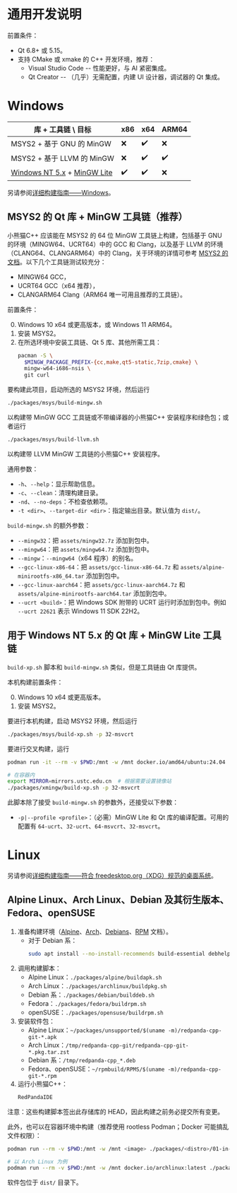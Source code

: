 ﻿# 通用开发说明

前置条件：

- Qt 6.8+ 或 5.15。
- 支持 CMake 或 xmake 的 C++ 开发环境，推荐：
  - Visual Studio Code -- 性能更好，与 AI 紧密集成。
  - Qt Creator -- （几乎）无需配置，内建 UI 设计器，调试器的 Qt 集成。

# Windows

| 库 + 工具链 \ 目标 | x86 | x64 | ARM64 |
| ------------------ | --- | --- | ----- |
| MSYS2 + 基于 GNU 的 MinGW | ❌ | ✔️ | ❌ |
| MSYS2 + 基于 LLVM 的 MinGW | ❌ | ✔️ | ✔️ |
| [Windows NT 5.x](https://github.com/redpanda-cpp/qtbase-xp) + [MinGW Lite](https://github.com/redpanda-cpp/mingw-lite) | ✔️ | ✔️ | ❌ |

另请参阅[详细构建指南——Windows](./docs/detailed-build-win-cn.md)。

## MSYS2 的 Qt 库 + MinGW 工具链（推荐）

小熊猫C++ 应该能在 MSYS2 的 64 位 MinGW 工具链上构建，包括基于 GNU 的环境（MINGW64、UCRT64）中的 GCC 和 Clang，以及基于 LLVM 的环境（CLANG64、CLANGARM64）中的 Clang，关于环境的详情可参考 [MSYS2 的文档](https://www.msys2.org/docs/environments/)。以下几个工具链测试较充分：
- MINGW64 GCC，
- UCRT64 GCC（x64 推荐），
- CLANGARM64 Clang（ARM64 唯一可用且推荐的工具链）。

前置条件：

0. Windows 10 x64 或更高版本，或 Windows 11 ARM64。
1. 安装 MSYS2。
2. 在所选环境中安装工具链、Qt 5 库、其他所需工具：
   ```bash
   pacman -S \
     $MINGW_PACKAGE_PREFIX-{cc,make,qt5-static,7zip,cmake} \
     mingw-w64-i686-nsis \
     git curl
   ```

要构建此项目，启动所选的 MSYS2 环境，然后运行
```bash
./packages/msys/build-mingw.sh
```
以构建带 MinGW GCC 工具链或不带编译器的小熊猫C++ 安装程序和绿色包；或者运行
```bash
./packages/msys/build-llvm.sh
```
以构建带 LLVM MinGW 工具链的小熊猫C++ 安装程序。

通用参数：
- `-h`、`--help`：显示帮助信息。
- `-c`、`--clean`：清理构建目录。
- `-nd`、`--no-deps`：不检查依赖项。
- `-t <dir>`、`--target-dir <dir>`：指定输出目录。默认值为 `dist/`。

`build-mingw.sh` 的额外参数：
- `--mingw32`：把 `assets/mingw32.7z` 添加到包中。
- `--mingw64`：把 `assets/mingw64.7z` 添加到包中。
- `--mingw`：`--mingw64`（x64 程序）的别名。
- `--gcc-linux-x86-64`：把 `assets/gcc-linux-x86-64.7z` 和 `assets/alpine-minirootfs-x86_64.tar` 添加到包中。
- `--gcc-linux-aarch64`：把 `assets/gcc-linux-aarch64.7z` 和 `assets/alpine-minirootfs-aarch64.tar` 添加到包中。
- `--ucrt <build>`：把 Windows SDK 附带的 UCRT 运行时添加到包中。例如 `--ucrt 22621` 表示 Windows 11 SDK 22H2。

## 用于 Windows NT 5.x 的 Qt 库 + MinGW Lite 工具链

`build-xp.sh` 脚本和 `build-mingw.sh` 类似，但是工具链由 Qt 库提供。

本机构建前置条件：

0. Windows 10 x64 或更高版本。
1. 安装 MSYS2。

要进行本机构建，启动 MSYS2 环境，然后运行
```bash
./packages/msys/build-xp.sh -p 32-msvcrt
```

要进行交叉构建，运行
```bash
podman run -it --rm -v $PWD:/mnt -w /mnt docker.io/amd64/ubuntu:24.04

# 在容器内
export MIRROR=mirrors.ustc.edu.cn  # 根据需要设置镜像站
./packages/xmingw/build-xp.sh -p 32-msvcrt
```

此脚本除了接受 `build-mingw.sh` 的参数外，还接受以下参数：
- `-p|--profile <profile>`：（必需）MinGW Lite 和 Qt 库的编译配置。可用的配置有 `64-ucrt`、`32-ucrt`、`64-msvcrt`、`32-msvcrt`。

# Linux

另请参阅[详细构建指南——符合 freedesktop.org（XDG）规范的桌面系统](./docs/detailed-build-xdg-cn.md)。

## Alpine Linux、Arch Linux、Debian 及其衍生版本、Fedora、openSUSE

1. 准备构建环境（[Alpine](https://wiki.alpinelinux.org/wiki/Abuild_and_Helpers)、[Arch](https://wiki.archlinuxcn.org/wiki/Makepkg)、[Debians](https://wiki.debian.org/BuildingTutorial)、[RPM](https://rpm-packaging-guide.github.io/#prerequisites) 文档）。
   - 对于 Debian 系：
     ```sh
     sudo apt install --no-install-recommends build-essential debhelper devscripts equivs
     ```
2. 调用构建脚本：
   - Alpine Linux：`./packages/alpine/buildapk.sh`
   - Arch Linux：`./packages/archlinux/buildpkg.sh`
   - Debian 系：`./packages/debian/builddeb.sh`
   - Fedora：`./packages/fedora/buildrpm.sh`
   - openSUSE：`./packages/opensuse/buildrpm.sh`
3. 安装软件包：
   - Alpine Linux：`~/packages/unsupported/$(uname -m)/redpanda-cpp-git-*.apk`
   - Arch Linux：`/tmp/redpanda-cpp-git/redpanda-cpp-git-*.pkg.tar.zst`
   - Debian 系：`/tmp/redpanda-cpp_*.deb`
   - Fedora、openSUSE：`~/rpmbuild/RPMS/$(uname -m)/redpanda-cpp-git-*.rpm`
4. 运行小熊猫C++：
   ```bash
   RedPandaIDE
   ```

注意：这些构建脚本签出此存储库的 HEAD，因此构建之前务必提交所有变更。

此外，也可以在容器环境中构建（推荐使用 rootless Podman；Docker 可能搞乱文件权限）：

```bash
podman run --rm -v $PWD:/mnt -w /mnt <image> ./packages/<distro>/01-in-docker.sh

# 以 Arch Linux 为例
podman run --rm -v $PWD:/mnt -w /mnt docker.io/archlinux:latest ./packages/archlinux/01-in-docker.sh
```

软件包位于 `dist/` 目录下。

<!--
## Ubuntu 20.04 x86_64（NOI Linux 2.0）静态链接包

`redpanda-cpp-bin` 包大体上就是 “AppImage 重新打包”。真正的构建过程在容器中进行，因此构建主机不一定要 Ubuntu 20.04，任何 Linux 发行版只要有 Podman 和 dpkg 就行。

1. 安装 Podman，如果不是 Debian 及其衍生版还要安装 dpkg。
   ```sh
   sudo apt install podman
   ```
   **警告**：**不要**在非 Debian 系上使用 dpkg 安装软件包，否则将会破坏系统。
2. 调用构建脚本：
   ```sh
   ./packages/debian-static/builddeb.sh
   ```

软件包位于 `dist/` 目录下。

## Linux AppImage

```bash
podman run --rm -v $PWD:/mnt -w /mnt ghcr.io/redpanda-cpp/appimage-builder-x86_64:20241204.0 ./packages/appimage/01-in-docker.sh
```

Dockerfile 位于 [redpanda-cpp/appimage-builder](https://github.com/redpanda-cpp/appimage-builder)。可用架构：`x86_64`、`aarch64`、`riscv64`、`loong64`、`i686`。
-->

<!--
# macOS

## Qt.io 的 Qt 库

前置条件：

0. 近期满足 [Qt 5](https://doc.qt.io/qt-5/macos.html) 或 [Qt 6](https://doc.qt.io/qt-6/macos.html) 要求的 macOS 版本。
1. 安装 Xcode 命令行工具：
   ```zsh
   xcode-select --install
   ```
2. 用 [Qt.io](https://www.qt.io/download-qt-installer-oss) 或[镜像站](https://mirrors.sjtug.sjtu.edu.cn/docs/qt)的在线安装器安装 Qt。
   - 选中 Qt 库（“Qt” 组下的 “Qt 5.15.2” 或 “Qt 6.8.0” 小组，勾选 “macOS”）。

要构建此项目，执行下列命令之一：

```zsh
./packages/macos/build.sh -a x86_64 --qt-version 5.15.2
./packages/macos/build.sh -a x86_64 --qt-version 6.8.0
./packages/macos/build.sh -a arm64 --qt-version 6.8.0
./packages/macos/build.sh -a universal --qt-version 6.8.0
```
-->
